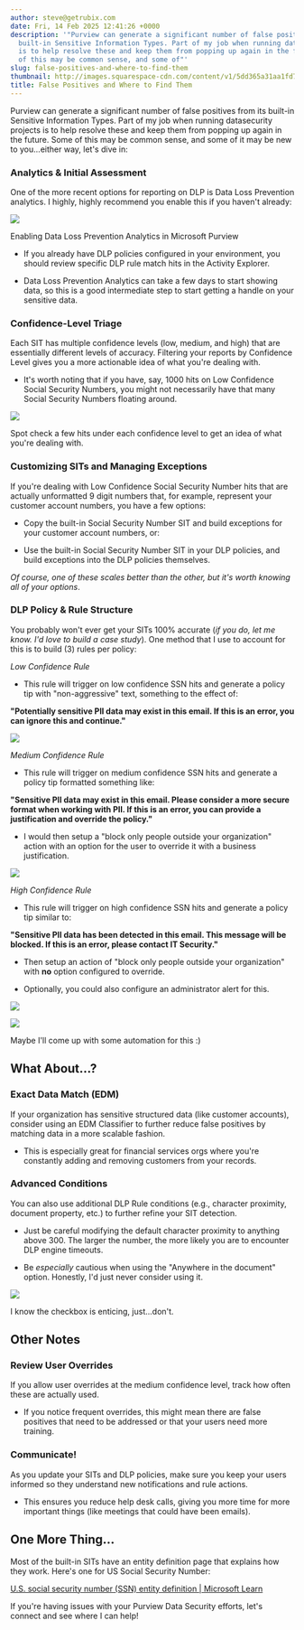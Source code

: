 ```yaml
---
author: steve@getrubix.com
date: Fri, 14 Feb 2025 12:41:26 +0000
description: '"Purview can generate a significant number of false positives from its
  built-in Sensitive Information Types. Part of my job when running datasecurity projects
  is to help resolve these and keep them from popping up again in the future. Some
  of this may be common sense, and some of"'
slug: false-positives-and-where-to-find-them
thumbnail: http://images.squarespace-cdn.com/content/v1/5dd365a31aa1fd743bc30b8e/1739536831728-FMBLD4OYRSMSEE5LLAR9/blog8.jpg
title: False Positives and Where to Find Them
---
```


Purview can generate a significant number of false positives from its built-in Sensitive Information Types. Part of my job when running datasecurity projects is to help resolve these and keep them from popping up again in the future. Some of this may be common sense, and some of it may be new to you...either way, let's dive in:

### Analytics & Initial Assessment

One of the more recent options for reporting on DLP is Data Loss Prevention analytics. I highly, highly recommend you enable this if you haven't already:

![](https://getrubixsitecms.blob.core.windows.net/public-assets/content/v1/5dd365a31aa1fd743bc30b8e/66f1f4a0-531c-444f-8072-7005e6879690/blog1.jpg)

Enabling Data Loss Prevention Analytics in Microsoft Purview

-   If you already have DLP policies configured in your environment, you should review specific DLP rule match hits in the Activity Explorer.
    

-   Data Loss Prevention Analytics can take a few days to start showing data, so this is a good intermediate step to start getting a handle on your sensitive data.
    

### Confidence-Level Triage

Each SIT has multiple confidence levels (low, medium, and high) that are essentially different levels of accuracy. Filtering your reports by Confidence Level gives you a more actionable idea of what you're dealing with.

-   It's worth noting that if you have, say, 1000 hits on Low Confidence Social Security Numbers, you might not necessarily have that many Social Security Numbers floating around.
    

![](https://getrubixsitecms.blob.core.windows.net/public-assets/content/v1/5dd365a31aa1fd743bc30b8e/d224a982-6afb-4a99-b245-751d5f3e5a67/blog2.jpg)

Spot check a few hits under each confidence level to get an idea of what you're dealing with.

### Customizing SITs and Managing Exceptions

If you're dealing with Low Confidence Social Security Number hits that are actually unformatted 9 digit numbers that, for example, represent your customer account numbers, you have a few options:

-   Copy the built-in Social Security Number SIT and build exceptions for your customer account numbers, or:
    

-   Use the built-in Social Security Number SIT in your DLP policies, and build exceptions into the DLP policies themselves.
    

_Of course, one of these scales better than the other, but it's worth knowing all of your options_.

### DLP Policy & Rule Structure

You probably won't ever get your SITs 100% accurate (_if you do, let me know. I'd love to build a case study_). One method that I use to account for this is to build (3) rules per policy:

_Low Confidence Rule_

-   This rule will trigger on low confidence SSN hits and generate a policy tip with "non-aggressive" text, something to the effect of:
    

**"Potentially sensitive PII data may exist in this email. If this is an error, you can ignore this and continue."**

![](https://getrubixsitecms.blob.core.windows.net/public-assets/content/v1/5dd365a31aa1fd743bc30b8e/fd117c7c-5720-4048-ad67-5ee7b0b92a4b/blog3.jpg)

_Medium Confidence Rule_

-   This rule will trigger on medium confidence SSN hits and generate a policy tip formatted something like:
    

**"Sensitive PII data may exist in this email. Please consider a more secure format when working with PII. If this is an error, you can provide a justification and override the policy."**

-   I would then setup a "block only people outside your organization" action with an option for the user to override it with a business justification.
    

![](https://getrubixsitecms.blob.core.windows.net/public-assets/content/v1/5dd365a31aa1fd743bc30b8e/7fe5c323-61ee-4f5c-9f81-7c7e29b15840/blog4.jpg)

_High Confidence Rule_

-   This rule will trigger on high confidence SSN hits and generate a policy tip similar to:
    

**"Sensitive PII data has been detected in this email. This message will be blocked. If this is an error, please contact IT Security."**

-   Then setup an action of "block only people outside your organization" with **no** option configured to override.
    

-   Optionally, you could also configure an administrator alert for this.
    

![](https://getrubixsitecms.blob.core.windows.net/public-assets/content/v1/5dd365a31aa1fd743bc30b8e/6b96eeb4-3b24-42bf-b94d-2ee60c23105c/blog5.jpg)

![](https://getrubixsitecms.blob.core.windows.net/public-assets/content/v1/5dd365a31aa1fd743bc30b8e/d3eee83d-9c11-432a-8f8d-dfcc6675fdbb/blog6.jpg)

Maybe I'll come up with some automation for this :)

What About...?
--------------

### Exact Data Match (EDM)

If your organization has sensitive structured data (like customer accounts), consider using an EDM Classifier to further reduce false positives by matching data in a more scalable fashion.

-   This is especially great for financial services orgs where you're constantly adding and removing customers from your records.
    

### Advanced Conditions

You can also use additional DLP Rule conditions (e.g., character proximity, document property, etc.) to further refine your SIT detection.

-   Just be careful modifying the default character proximity to anything above 300. The larger the number, the more likely you are to encounter DLP engine timeouts.
    

-   Be _especially_ cautious when using the "Anywhere in the document" option. Honestly, I'd just never consider using it.
    

![](https://getrubixsitecms.blob.core.windows.net/public-assets/content/v1/5dd365a31aa1fd743bc30b8e/89a11200-778b-4daf-8478-f73bf0166495/blog7.jpg)

I know the checkbox is enticing, just...don't.

Other Notes
-----------

### Review User Overrides

If you allow user overrides at the medium confidence level, track how often these are actually used.

-   If you notice frequent overrides, this might mean there are false positives that need to be addressed or that your users need more training.
    

### Communicate!

As you update your SITs and DLP policies, make sure you keep your users informed so they understand new notifications and rule actions.

-   This ensures you reduce help desk calls, giving you more time for more important things (like meetings that could have been emails).
    

One More Thing...
-----------------

Most of the built-in SITs have an entity definition page that explains how they work. Here's one for US Social Security Number:

[U.S. social security number (SSN) entity definition | Microsoft Learn](https://learn.microsoft.com/en-us/purview/sit-defn-us-social-security-number)

If you're having issues with your Purview Data Security efforts, let's connect and see where I can help!